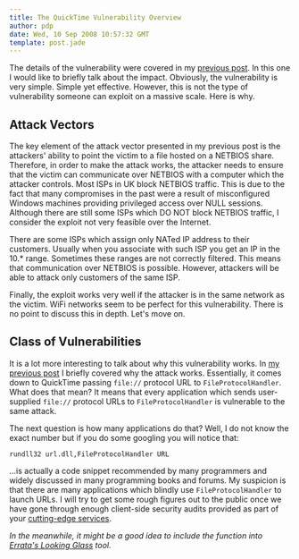 ```yaml
---
title: The QuickTime Vulnerability Overview
author: pdp
date: Wed, 10 Sep 2008 10:57:32 GMT
template: post.jade
---
```


The details of the vulnerability were covered in my [previous post](/blog/details-of-the-quicktime-vulnerability/). In this one I would like to briefly talk about the impact. Obviously, the vulnerability is very simple. Simple yet effective. However, this is not the type of vulnerability someone can exploit on a massive scale. Here is why.

## Attack Vectors

The key element of the attack vector presented in my previous post is the attackers' ability to point the victim to a file hosted on a NETBIOS share. Therefore, in order to make the attack works, the attacker needs to ensure that the victim can communicate over NETBIOS with a computer which the attacker controls. Most ISPs in UK block NETBIOS traffic. This is due to the fact that many compromises in the past were a result of misconfigured Windows machines providing privileged access over NULL sessions. Although there are still some ISPs which DO NOT block NETBIOS traffic, I consider the exploit not very feasible over the Internet.

There are some ISPs which assign only NATed IP address to their customers. Usually when you associate with such ISP you get an IP in the 10.* range. Sometimes these ranges are not correctly filtered. This means that communication over NETBIOS is possible. However, attackers will be able to attack only customers of the same ISP.

Finally, the exploit works very well if the attacker is in the same network as the victim. WiFi networks seem to be perfect for this vulnerability. There is no point to discuss this in depth. Let's move on.

## Class of Vulnerabilities

It is a lot more interesting to talk about why this vulnerability works. In [my previous post](/blog/details-of-the-quicktime-vulnerability/) I briefly covered why the attack works. Essentially, it comes down to QuickTime passing `file://` protocol URL to `FileProtocolHandler`. What does that mean? It means that every application which sends user-supplied `file://` protocol URLs to `FileProtocolHandler` is vulnerable to the same attack.

The next question is how many applications do that? Well, I do not know the exact number but if you do some googling you will notice that:

	rundll32 url.dll,FileProtocolHandler URL

...is actually a code snippet recommended by many programmers and widely discussed in many programming books and forums. My suspicion is that there are many applications which blindly use `FileProtocolHandler` to launch URLs. I will try to get some rough figures out to the public once we have gone through enough client-side security audits provided as part of your [cutting-edge services](http://gnucitizen.com/services).

_In the meanwhile, it might be a good idea to include the function into [Errata's Looking Glass](http://erratasec.blogspot.com/2008/03/new-looking-glass.html) tool._
